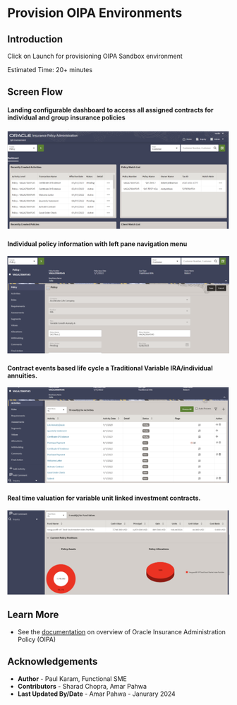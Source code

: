 # Provision OIPA Environments

## Introduction


Click on Launch for provisioning OIPA Sandbox environment





Estimated Time: 20+ minutes




## Screen Flow
#### Landing configurable dashboard  to access all assigned contracts for individual and group insurance policies
![provision](images/Landingpage.png)
#### Individual policy  information with left pane navigation menu
![provision](images/IndividualPolicy.png)
#### Contract events based life cycle  a Traditional Variable IRA/individual annuities. 
![provision](images/Contracts.png)
#### Real time valuation for variable unit linked investment contracts.
![provision](images/RealTimeValuation.png)


## Learn More
* See the [documentation](https://www.oracle.com/financial-services/insurance/life-annuity) on overview of Oracle Insurance Administration Policy (OIPA)

## Acknowledgements
* **Author** - Paul Karam, Functional SME
* **Contributors** -  Sharad Chopra, Amar Pahwa
* **Last Updated By/Date** - Amar Pahwa - Janurary 2024
